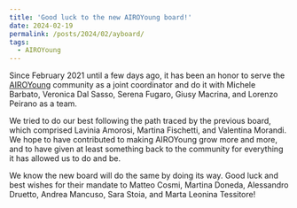 ```yaml
---
title: 'Good luck to the new AIROYoung board!'
date: 2024-02-19
permalink: /posts/2024/02/ayboard/
tags:
  - AIROYoung
---
```


Since February 2021 until a few days ago, it has been an honor to serve the [AIROYoung](https://airoyoung.airo.org) community as a joint coordinator and do it with Michele Barbato, Veronica Dal Sasso, Serena Fugaro, Giusy Macrina, and Lorenzo Peirano as a team.

We tried to do our best following the path traced by the previous board, which comprised Lavinia Amorosi, Martina Fischetti, and Valentina Morandi. We hope to have contributed to making AIROYoung grow more and more, and to have given at least something back to the community for everything it has allowed us to do and be.

We know the new board will do the same by doing its way. Good luck and best wishes for their mandate to Matteo Cosmi, Martina Doneda, Alessandro Druetto, Andrea Mancuso, Sara Stoia, and Marta Leonina Tessitore!
